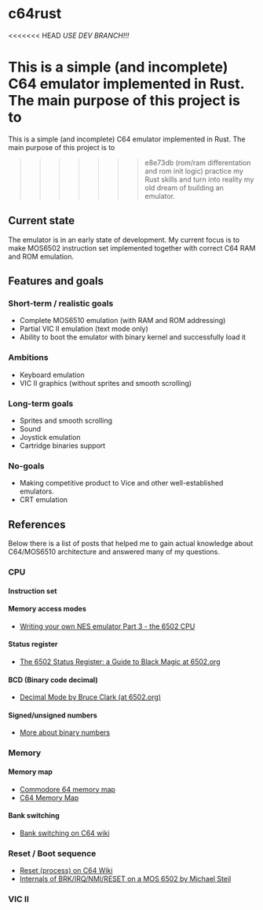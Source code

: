 # c64rust

<<<<<<< HEAD
_USE DEV BRANCH!!!_

This is a simple (and incomplete) C64 emulator implemented in Rust. The main purpose of this project is to 
=======
This is a simple (and incomplete) C64 emulator implemented in Rust. The main purpose of this project is to
>>>>>>> e8e73db (rom/ram differentation and rom init logic)
practice my Rust skills and turn into reality my old dream of building an emulator.

## Current state

The emulator is in an early state of development. My current focus is to make MOS6502 instruction set
implemented together with correct C64 RAM and ROM emulation.

## Features and goals

### Short-term / realistic goals
- Complete MOS6510 emulation (with RAM and ROM addressing)
- Partial VIC II emulation (text mode only)
- Ability to boot the emulator with binary kernel and successfully load it

### Ambitions
- Keyboard emulation
- VIC II graphics (without sprites and smooth scrolling)

### Long-term goals
- Sprites and smooth scrolling
- Sound
- Joystick emulation
- Cartridge binaries support

### No-goals
- Making competitive product to Vice and other well-established emulators.
- CRT emulation

## References

Below there is a list of posts that helped me to gain actual knowledge about C64/MOS6510 architecture
and answered many of my questions.

### CPU
#### Instruction set
#### Memory access modes
- [Writing your own NES emulator Part 3 - the 6502 CPU](https://yizhang82.dev/nes-emu-cpu)
#### Status register
- [The 6502 Status Register: a Guide to Black Magic at 6502.org](http://forum.6502.org/viewtopic.php?f=2&t=6099)
#### BCD (Binary code decimal)
- [Decimal Mode by Bruce Clark (at 6502.org)](http://6502.org/tutorials/decimal_mode.html)
#### Signed/unsigned numbers
- [More about binary numbers](http://www.emulator101.com/more-about-binary-numbers.html)

### Memory
#### Memory map
- [Commodore 64 memory map](https://sta.c64.org/cbm64mem.html)
- [C64 Memory Map](https://www.pagetable.com/c64ref/c64mem/)
#### Bank switching
- [Bank switching on C64 wiki](https://www.c64-wiki.com/wiki/Bank_Switching)

### Reset / Boot sequence
- [Reset (process) on C64 Wiki](https://www.c64-wiki.com/wiki/Reset_%28Process%29)
- [Internals of BRK/IRQ/NMI/RESET on a MOS 6502 by Michael Steil](https://www.pagetable.com/?p=410)

### VIC II
